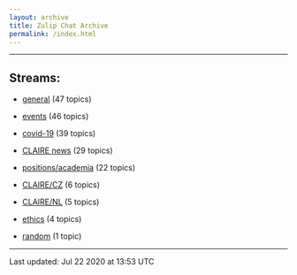 ```yaml
---
layout: archive
title: Zulip Chat Archive
permalink: /index.html
---
```


---

## Streams:

* [general](stream/201199-general/index.html) (47 topics)

* [events](stream/201207-events/index.html) (46 topics)

* [covid-19](stream/226112-covid-19/index.html) (39 topics)

* [CLAIRE news](stream/201957-CLAIRE-news/index.html) (29 topics)

* [positions/academia](stream/203258-positions/academia/index.html) (22 topics)

* [CLAIRE/CZ](stream/203399-CLAIRE/CZ/index.html) (6 topics)

* [CLAIRE/NL](stream/203255-CLAIRE/NL/index.html) (5 topics)

* [ethics](stream/228366-ethics/index.html) (4 topics)

* [random](stream/202125-random/index.html) (1 topic)

<hr><p>Last updated: Jul 22 2020 at 13:53 UTC</p>